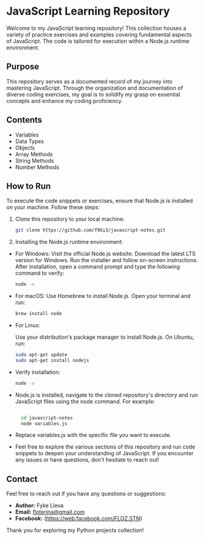 # JavaScript Learning Repository

Welcome to my JavaScript learning repository! This collection houses a variety of practice exercises and examples covering fundamental aspects of JavaScript. The code is tailored for execution within a Node.js runtime environment.

## Purpose

This repository serves as a documented record of my journey into mastering JavaScript. Through the organization and documentation of diverse coding exercises, my goal is to solidify my grasp on essential concepts and enhance my coding proficiency.

## Contents

- Variables
- Data Types
- Objects
- Array Methods
- String Methods
- Number Methods

## How to Run

To execute the code snippets or exercises, ensure that Node.js is installed on your machine. Follow these steps:

1. Clone this repository to your local machine:

   ```bash
   git clone https://github.com/f9ki3/javascript-notes.git
   
2. Installing the Node.js runtime environment:

- For Windows:
        Visit the official Node.js website.
        Download the latest LTS version for Windows.
        Run the installer and follow on-screen instructions.
        After installation, open a command prompt and type the following command to verify:

  ```bash
  node -v

- For macOS:
      Use Homebrew to install Node.js. Open your terminal and run:
  ```bash
  brew install node

- For Linux:

    Use your distribution's package manager to install Node.js. On Ubuntu, run:

  ```bash
  sudo apt-get update
  sudo apt-get install nodejs

- Verify installation:
  ```bash
  node -v
  
- Node.js is installed, navigate to the cloned repository's directory and run JavaScript files using the node command. For example:

  ```bash

    cd javascript-notes
    node variables.js

- Replace variables.js with the specific file you want to execute.

- Feel free to explore the various sections of this repository and run code snippets to deepen your understanding of JavaScript. If you encounter any issues or have questions, don't hesitate to reach out!

## Contact

Feel free to reach out if you have any questions or suggestions:

- **Author:** Fyke Lleva
- **Email:** floterina@gmail.com
- **Facebook:** (https://web.facebook.com/FLOZ.STN)

Thank you for exploring my Python projects collection!
